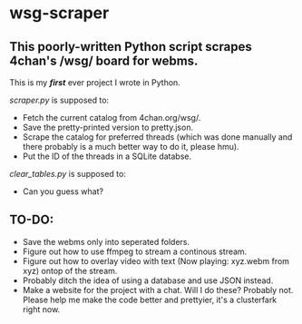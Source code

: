 # wsg-scraper
## This poorly-written Python script scrapes 4chan's /wsg/ board for webms.
This is my **_first_** ever project I wrote in Python.

*scraper.py* is supposed to:
* Fetch the current catalog from 4chan.org/wsg/.
* Save the pretty-printed version to pretty.json.
* Scrape the catalog for preferred threads (which was done manually and there probably is a much better way to do it, please hmu).
* Put the ID of the threads in a SQLite databse.

*clear_tables.py* is supposed to:
* Can you guess what?
## TO-DO:
* Save the webms only into seperated folders.
* Figure out how to use ffmpeg to stream a continous stream.
* Figure out how to overlay video with text (Now playing: xyz.webm from xyz) ontop of the stream.
* Probably ditch the idea of using a database and use JSON instead.
* Make a website for the project with a chat.
Will I do these? Probably not.
Please help me make the code better and prettyier, it's a clusterfark right now.
